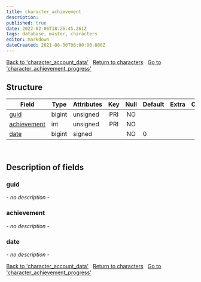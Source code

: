 ```yaml
---
title: character_achievement
description: 
published: true
date: 2022-02-06T18:26:45.261Z
tags: database, master, characters
editor: markdown
dateCreated: 2021-08-30T06:00:00.000Z
---
```


<a href="https://trinitycore.info/en/database/master/characters/character_account_data" class="mt-5 v-btn v-btn--depressed v-btn--flat v-btn--outlined theme--light v-size--default darkblue--text text--lighten-3"><span class="v-btn__content"><i aria-hidden="true" class="v-icon notranslate v-icon--left mdi mdi-arrow-left theme--light"></i><span>Back to 'character_account_data'</span></span></a>&nbsp;&nbsp;&nbsp;<a href="https://trinitycore.info/en/database/master/characters/home" class="mt-5 v-btn v-btn--depressed v-btn--flat v-btn--outlined theme--light v-size--default darkblue--text text--lighten-3"><span class="v-btn__content"><i aria-hidden="true" class="v-icon notranslate v-icon--left mdi mdi-home-outline theme--light"></i><span>Return to characters</span></span></a>&nbsp;&nbsp;&nbsp;<a href="https://trinitycore.info/en/database/master/characters/character_achievement_progress" class="mt-5 v-btn v-btn--depressed v-btn--flat v-btn--outlined theme--light v-size--default darkblue--text text--lighten-3"><span class="v-btn__content"><span>Go to 'character_achievement_progress'</span><i aria-hidden="true" class="v-icon notranslate v-icon--right mdi mdi-arrow-right theme--light"></i></span></a>

## Structure

| Field | Type | Attributes | Key | Null | Default | Extra | Comment |
| --- | --- | --- | :---: | :---: | --- | --- | --- |
| [guid](#guid) | bigint | unsigned | PRI | NO |  |  |  |
| [achievement](#achievement) | int | unsigned | PRI | NO |  |  |  |
| [date](#date) | bigint | signed |  | NO | 0 |  |  |
&nbsp;
## Description of fields

### guid
*- no description -*
&nbsp;

### achievement
*- no description -*
&nbsp;

### date
*- no description -*
&nbsp;

<a href="https://trinitycore.info/en/database/master/characters/character_account_data" class="mt-5 v-btn v-btn--depressed v-btn--flat v-btn--outlined theme--light v-size--default darkblue--text text--lighten-3"><span class="v-btn__content"><i aria-hidden="true" class="v-icon notranslate v-icon--left mdi mdi-arrow-left theme--light"></i><span>Back to 'character_account_data'</span></span></a>&nbsp;&nbsp;&nbsp;<a href="https://trinitycore.info/en/database/master/characters/home" class="mt-5 v-btn v-btn--depressed v-btn--flat v-btn--outlined theme--light v-size--default darkblue--text text--lighten-3"><span class="v-btn__content"><i aria-hidden="true" class="v-icon notranslate v-icon--left mdi mdi-home-outline theme--light"></i><span>Return to characters</span></span></a>&nbsp;&nbsp;&nbsp;<a href="https://trinitycore.info/en/database/master/characters/character_achievement_progress" class="mt-5 v-btn v-btn--depressed v-btn--flat v-btn--outlined theme--light v-size--default darkblue--text text--lighten-3"><span class="v-btn__content"><span>Go to 'character_achievement_progress'</span><i aria-hidden="true" class="v-icon notranslate v-icon--right mdi mdi-arrow-right theme--light"></i></span></a>

